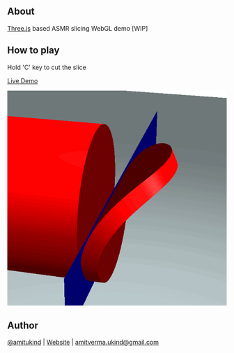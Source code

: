 ## About
[Three.js](https://threejs.org/) based ASMR slicing WebGL demo [WIP]

## How to play
Hold 'C' key to cut the slice

[Live Demo](http://amitukind.com/projects/meshslicer/)

![](./images/demo.gif)
 
## Author
[@amitukind](https://github.com/amitukind/) | [Website](http://amitukind.com/) | [amitverma.ukind@gmail.com](mailto:amitverma.ukind@gmail.com)
